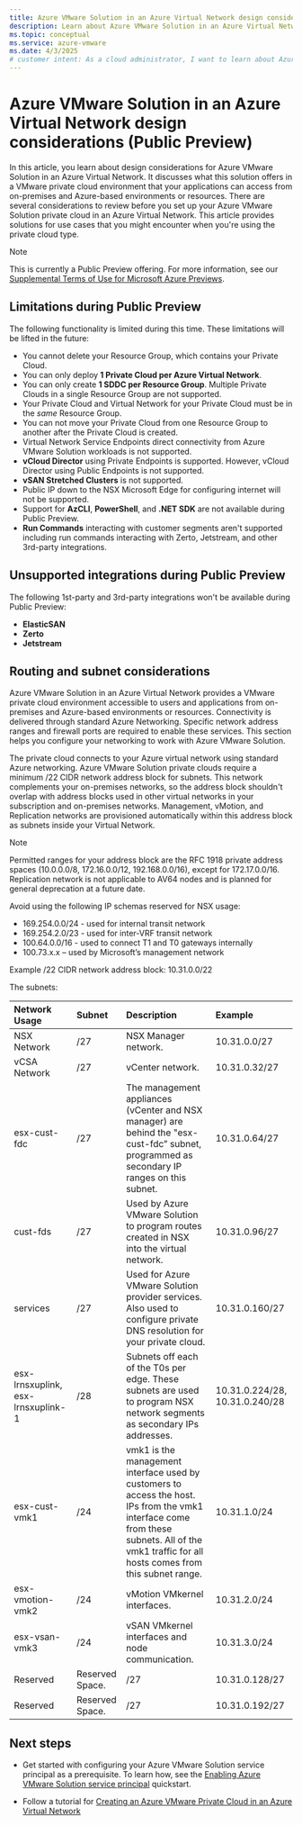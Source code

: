 ```yaml
---
title: Azure VMware Solution in an Azure Virtual Network design consideration (Public preview)
description: Learn about Azure VMware Solution in an Azure Virtual Network design consideration.
ms.topic: conceptual
ms.service: azure-vmware
ms.date: 4/3/2025
# customer intent: As a cloud administrator, I want to learn about Azure VMware Solution in an Azure Virtual Network design consideration so that I can make informed decisions about my Azure VMware Solution deployment.
---
```


# Azure VMware Solution in an Azure Virtual Network design considerations (Public Preview)

In this article, you learn about design considerations for Azure VMware Solution in an Azure Virtual Network. It discusses what this solution offers in a VMware private cloud environment that your applications can access from on-premises and Azure-based environments or resources. There are several considerations to review before you set up your Azure VMware Solution private cloud in an Azure Virtual Network. This article provides solutions for use cases that you might encounter when you're using the private cloud type.

> [!Note]
> This is currently a Public Preview offering. For more information, see our [Supplemental Terms of Use for Microsoft Azure Previews](https://azure.microsoft.com/support/legal/Preview-supplemental-terms/).

## Limitations during Public Preview

The following functionality is limited during this time. These limitations will be lifted in the future:

- You cannot delete your Resource Group, which contains your Private Cloud.
- You can only deploy **1 Private Cloud per Azure Virtual Network**.
- You can only create **1 SDDC per Resource Group**. Multiple Private Clouds in a single Resource Group are not supported. 
- Your Private Cloud and Virtual Network for your Private Cloud must be in the *same* Resource Group.
- You can not move your Private Cloud from one Resource Group to another after the Private Cloud is created.
- Virtual Network Service Endpoints direct connectivity from Azure VMware Solution workloads is not supported.
- **vCloud Director** using Private Endpoints is supported. However, vCloud Director using Public Endpoints is not supported.
- **vSAN Stretched Clusters** is not supported.
- Public IP down to the NSX Microsoft Edge for configuring internet will not be supported.
- Support for **AzCLI**, **PowerShell**, and **.NET SDK** are not available during Public Preview.
- **Run Commands** interacting with customer segments aren't supported including run commands interacting with Zerto, Jetstream, and other 3rd-party integrations.

## Unsupported integrations during Public Preview

The following 1st-party and 3rd-party integrations won't be available during Public Preview:
- **ElasticSAN**
- **Zerto**
- **Jetstream**

## Routing and subnet considerations

Azure VMware Solution in an Azure Virtual Network provides a VMware private cloud environment accessible to users and applications from on-premises and Azure-based environments or resources. Connectivity is delivered through standard Azure Networking. Specific network address ranges and firewall ports are required to enable these services. This section helps you configure your networking to work with Azure VMware Solution. 

The private cloud connects to your Azure virtual network using standard Azure networking. Azure VMware Solution private clouds require a minimum /22 CIDR network address block for subnets. This network complements your on-premises networks, so the address block shouldn't overlap with address blocks used in other virtual networks in your subscription and on-premises networks. Management, vMotion, and Replication networks are provisioned automatically within this address block as subnets inside your Virtual Network.


> [!Note]
> Permitted ranges for your address block are the RFC 1918 private address spaces (10.0.0.0/8, 172.16.0.0/12, 192.168.0.0/16), except for 172.17.0.0/16. Replication network is not applicable to AV64 nodes and is planned for general deprecation at a future date.

Avoid using the following IP schemas reserved for NSX usage: 

- 169.254.0.0/24 - used for internal transit network 
- 169.254.2.0/23 - used for inter-VRF transit network 
- 100.64.0.0/16 - used to connect T1 and T0 gateways internally 
- 100.73.x.x – used by Microsoft’s management network

Example /22 CIDR network address block: 10.31.0.0/22 

The subnets: 

| **Network Usage** | **Subnet** | **Description** | **Example** |
| :-- | :-- | :-- | :-- |
| NSX Network | /27 | NSX Manager network. | 10.31.0.0/27 |
| vCSA Network | /27 | vCenter network. | 10.31.0.32/27  |
| esx-cust-fdc | /27 | The management appliances (vCenter and NSX manager) are behind the "esx-cust-fdc” subnet, programmed as secondary IP ranges on this subnet. | 10.31.0.64/27  |
| cust-fds | /27 | Used by Azure VMware Solution to program routes created in NSX into the virtual network. | 10.31.0.96/27 |
| services | /27 | Used for Azure VMware Solution provider services. Also used to configure private DNS resolution for your private cloud. | 10.31.0.160/27  |
| esx-lrnsxuplink, esx-lrnsxuplink-1 | /28 | Subnets off each of the T0s per edge. These subnets are used to program NSX network segments as secondary IPs addresses. | 10.31.0.224/28, 10.31.0.240/28 |  
| esx-cust-vmk1 | /24 | vmk1 is the management interface used by customers to access the host. IPs from the vmk1 interface come from these subnets. All of the vmk1 traffic for all hosts comes from this subnet range. | 10.31.1.0/24  |
| esx-vmotion-vmk2 | /24 | vMotion VMkernel interfaces. | 10.31.2.0/24  |
| esx-vsan-vmk3  | /24 | vSAN VMkernel interfaces and node communication. | 10.31.3.0/24 |
| Reserved | Reserved Space. | /27 | 10.31.0.128/27 |
| Reserved | Reserved Space. | /27 | 10.31.0.192/27 |


## Next steps

- Get started with configuring your Azure VMware Solution service principal as a prerequisite. To learn how, see the [Enabling Azure VMware Solution service principal](native-first-party-principle-security.md) quickstart.
  
- Follow a tutorial for [Creating an Azure VMware Private Cloud in an Azure Virtual Network](native-create-azure-vmware-virtual-network-private-cloud.md)
